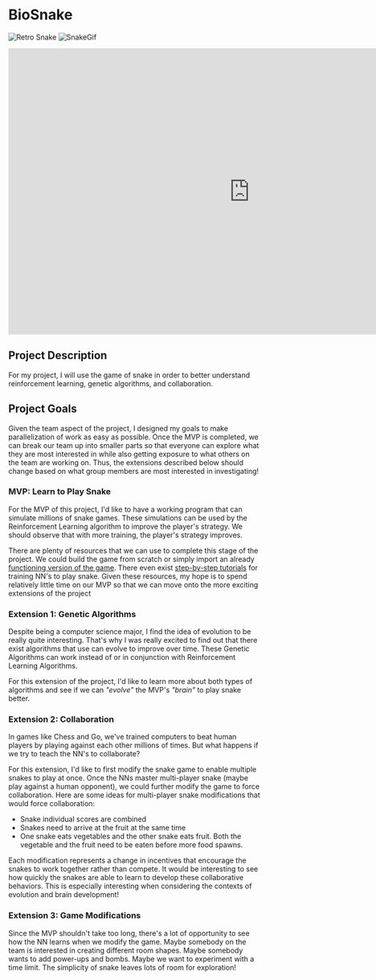 # BioSnake

![Retro Snake](https://encrypted-tbn0.gstatic.com/images?q=tbn:ANd9GcRNEnvrWhM_FinzK4yn6n4ROQPM4zX4s8UoAMQYFhLKMRWj2RI3Hd6X3pjMb2OjuKBitN4&usqp=CAU)
![SnakeGif](https://github.com/jackdavidweber/cs152-project/blob/main/snake_training.gif?raw=true)
<iframe src="https://docs.google.com/presentation/d/e/2PACX-1vQ9AoPJ3yd4zr8dhaaOJ5BvF5DRpechDAWD1zUxUHqZuIJYGLDaUXhlSh2EsOAlx-d-VMdHmprry_5o/embed?start=false&loop=false&delayms=60000" frameborder="0" width="960" height="569" allowfullscreen="true" mozallowfullscreen="true" webkitallowfullscreen="true"></iframe>

## Project Description
For my project, I will use the game of snake in order to better understand reinforcement learning, genetic algorithms, and collaboration.

## Project Goals
Given the team aspect of the project, I designed my goals to make parallelization of work as easy as possible. Once the MVP is completed, we can break our team up into smaller parts so that everyone can explore what they are most interested in while also getting exposure to what others on the team are working on. Thus, the extensions described below should change based on what group members are most interested in investigating!

### MVP: Learn to Play Snake
For the MVP of this project, I'd like to have a working program that can simulate millions of snake games. These simulations can be used by the Reinforcement Learning algorithm to improve the player's strategy. We should observe that with more training, the player's strategy improves. 

There are plenty of resources that we can use to complete this stage of the project. We could build the game from scratch or simply import an already [functioning version of the game](https://github.com/codebasics/python_projects/tree/main/1_snake_game). There even exist [step-by-step tutorials](https://towardsdatascience.com/how-to-teach-an-ai-to-play-games-deep-reinforcement-learning-28f9b920440a) for training NN's to play snake. Given these resources, my hope is to spend relatively little time on our MVP so that we can move onto the more exciting extensions of the project

### Extension 1: Genetic Algorithms
Despite being a computer science major, I find the idea of evolution to be really quite interesting. That's why I was really excited to find out that there exist algorithms that use can evolve to improve over time. These Genetic Algorithms can work instead of or in conjunction with Reinforcement Learning Algorithms. 

For this extension of the project, I'd like to learn more about both types of algorithms and see if we can *"evolve"* the MVP's *"brain"* to play snake better.

### Extension 2: Collaboration
In games like Chess and Go, we've trained computers to beat human players by playing against each other millions of times. But what happens if we try to teach the NN's to collaborate?

For this extension, I'd like to first modify the snake game to enable multiple snakes to play at once. Once the NNs master multi-player snake (maybe play against a human opponent), we could further modify the game to force collaboration. Here are some ideas for multi-player snake modifications that would force collaboration:
* Snake individual scores are combined
* Snakes need to arrive at the fruit at the same time
* One snake eats vegetables and the other snake eats fruit. Both the vegetable and the fruit need to be eaten before more food spawns.

Each modification represents a change in incentives that encourage the snakes to work together rather than compete. It would be interesting to see how quickly the snakes are able to learn to develop these collaborative behaviors. This is especially interesting when considering the contexts of evolution and brain development!

### Extension 3: Game Modifications
Since the MVP shouldn't take too long, there's a  lot of opportunity to see how the NN learns when we modify the game. Maybe somebody on the team is interested in creating different room shapes. Maybe somebody wants to add power-ups and bombs. Maybe we want to experiment with a time limit. The simplicity of snake leaves lots of room for exploration!
